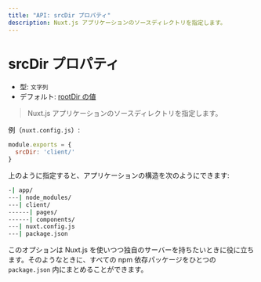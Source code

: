 ```yaml
---
title: "API: srcDir プロパティ"
description: Nuxt.js アプリケーションのソースディレクトリを指定します。
---
```


# srcDir プロパティ

- 型: `文字列`
- デフォルト: [rootDir の値](/api/configuration-rootdir)

> Nuxt.js アプリケーションのソースディレクトリを指定します。

例（`nuxt.config.js`）:

```js
module.exports = {
  srcDir: 'client/'
}
```

上のように指定すると、アプリケーションの構造を次のようにできます:

```bash
-| app/
---| node_modules/
---| client/
------| pages/
------| components/
---| nuxt.config.js
---| package.json
```

このオプションは Nuxt.js を使いつつ独自のサーバーを持ちたいときに役に立ちます。そのようなときに、すべての npm 依存パッケージをひとつの `package.json` 内にまとめることができます。
